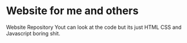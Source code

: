 # Website for me and others
 Website Repository
 Yout can look at the code but its just HTML CSS and Javascript boring shit.
